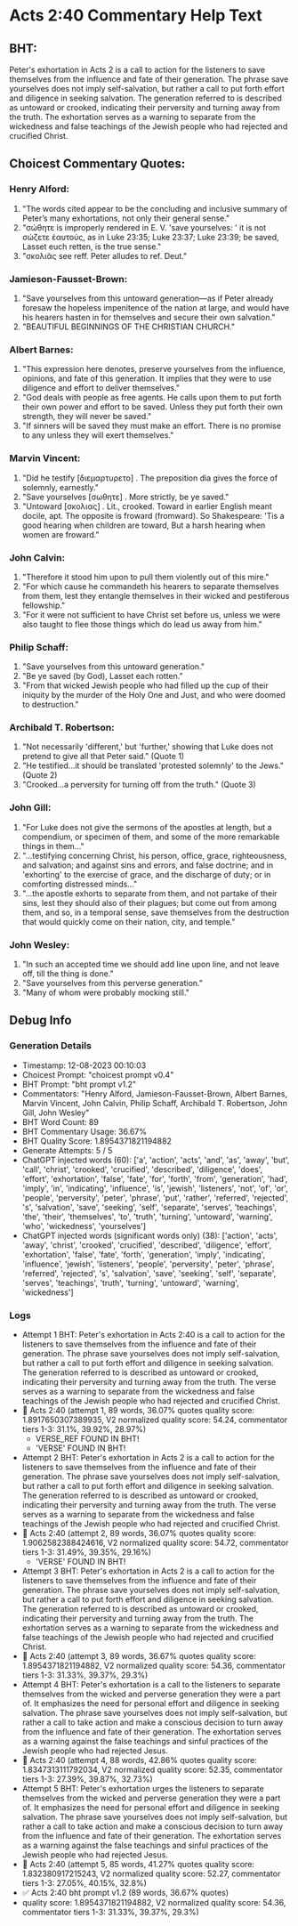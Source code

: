 # Acts 2:40 Commentary Help Text

## BHT:
Peter's exhortation in Acts 2 is a call to action for the listeners to save themselves from the influence and fate of their generation. The phrase save yourselves does not imply self-salvation, but rather a call to put forth effort and diligence in seeking salvation. The generation referred to is described as untoward or crooked, indicating their perversity and turning away from the truth. The exhortation serves as a warning to separate from the wickedness and false teachings of the Jewish people who had rejected and crucified Christ.

## Choicest Commentary Quotes:
### Henry Alford:
1. "The words cited appear to be the concluding and inclusive summary of Peter’s many exhortations, not only their general sense." 
2. "σώθητε is improperly rendered in E. V. 'save yourselves: ' it is not σώζετε ἑαυτούς, as in Luke 23:35; Luke 23:37; Luke 23:39; be saved, Lasset euch retten, is the true sense."
3. "σκολιᾶς see reff. Peter alludes to ref. Deut."

### Jamieson-Fausset-Brown:
1. "Save yourselves from this untoward generation—as if Peter already foresaw the hopeless impenitence of the nation at large, and would have his hearers hasten in for themselves and secure their own salvation."
2. "BEAUTIFUL BEGINNINGS OF THE CHRISTIAN CHURCH."

### Albert Barnes:
1. "This expression here denotes, preserve yourselves from the influence, opinions, and fate of this generation. It implies that they were to use diligence and effort to deliver themselves." 
2. "God deals with people as free agents. He calls upon them to put forth their own power and effort to be saved. Unless they put forth their own strength, they will never be saved." 
3. "If sinners will be saved they must make an effort. There is no promise to any unless they will exert themselves."

### Marvin Vincent:
1. "Did he testify [διεμαρτυρετο] . The preposition dia gives the force of solemnly, earnestly." 
2. "Save yourselves [σωθητε] . More strictly, be ye saved." 
3. "Untoward [σκολιας] . Lit., crooked. Toward in earlier English meant docile, apt. The opposite is froward (fromward). So Shakespeare: 'Tis a good hearing when children are toward, But a harsh hearing when women are froward." 

### John Calvin:
1. "Therefore it stood him upon to pull them violently out of this mire."
2. "For which cause he commandeth his hearers to separate themselves from them, lest they entangle themselves in their wicked and pestiferous fellowship."
3. "For it were not sufficient to have Christ set before us, unless we were also taught to flee those things which do lead us away from him."

### Philip Schaff:
1. "Save yourselves from this untoward generation."
2. "Be ye saved (by God), Lasset each rotten."
3. "From that wicked Jewish people who had filled up the cup of their iniquity by the murder of the Holy One and Just, and who were doomed to destruction."

### Archibald T. Robertson:
1. "Not necessarily 'different,' but 'further,' showing that Luke does not pretend to give all that Peter said." (Quote 1)
2. "He testified...it should be translated 'protested solemnly' to the Jews." (Quote 2)
3. "Crooked...a perversity for turning off from the truth." (Quote 3)

### John Gill:
1. "For Luke does not give the sermons of the apostles at length, but a compendium, or specimen of them, and some of the more remarkable things in them..."
2. "...testifying concerning Christ, his person, office, grace, righteousness, and salvation; and against sins and errors, and false doctrine; and in 'exhorting' to the exercise of grace, and the discharge of duty; or in comforting distressed minds..."
3. "...the apostle exhorts to separate from them, and not partake of their sins, lest they should also of their plagues; but come out from among them, and so, in a temporal sense, save themselves from the destruction that would quickly come on their nation, city, and temple."

### John Wesley:
1. "In such an accepted time we should add line upon line, and not leave off, till the thing is done."
2. "Save yourselves from this perverse generation."
3. "Many of whom were probably mocking still."


## Debug Info
### Generation Details
- Timestamp: 12-08-2023 00:10:03
- Choicest Prompt: "choicest prompt v0.4"
- BHT Prompt: "bht prompt v1.2"
- Commentators: "Henry Alford, Jamieson-Fausset-Brown, Albert Barnes, Marvin Vincent, John Calvin, Philip Schaff, Archibald T. Robertson, John Gill, John Wesley"
- BHT Word Count: 89
- BHT Commentary Usage: 36.67%
- BHT Quality Score: 1.8954371821194882
- Generate Attempts: 5 / 5
- ChatGPT injected words (60):
	['a', 'action', 'acts', 'and', 'as', 'away', 'but', 'call', 'christ', 'crooked', 'crucified', 'described', 'diligence', 'does', 'effort', 'exhortation', 'false', 'fate', 'for', 'forth', 'from', 'generation', 'had', 'imply', 'in', 'indicating', 'influence', 'is', 'jewish', 'listeners', 'not', 'of', 'or', 'people', 'perversity', 'peter', 'phrase', 'put', 'rather', 'referred', 'rejected', 's', 'salvation', 'save', 'seeking', 'self', 'separate', 'serves', 'teachings', 'the', 'their', 'themselves', 'to', 'truth', 'turning', 'untoward', 'warning', 'who', 'wickedness', 'yourselves']
- ChatGPT injected words (significant words only) (38):
	['action', 'acts', 'away', 'christ', 'crooked', 'crucified', 'described', 'diligence', 'effort', 'exhortation', 'false', 'fate', 'forth', 'generation', 'imply', 'indicating', 'influence', 'jewish', 'listeners', 'people', 'perversity', 'peter', 'phrase', 'referred', 'rejected', 's', 'salvation', 'save', 'seeking', 'self', 'separate', 'serves', 'teachings', 'truth', 'turning', 'untoward', 'warning', 'wickedness']

### Logs
- Attempt 1 BHT: Peter's exhortation in Acts 2:40 is a call to action for the listeners to save themselves from the influence and fate of their generation. The phrase save yourselves does not imply self-salvation, but rather a call to put forth effort and diligence in seeking salvation. The generation referred to is described as untoward or crooked, indicating their perversity and turning away from the truth. The verse serves as a warning to separate from the wickedness and false teachings of the Jewish people who had rejected and crucified Christ.
- 🔄 Acts 2:40 (attempt 1, 89 words, 36.07% quotes quality score: 1.8917650307389935, V2 normalized quality score: 54.24, commentator tiers 1-3: 31.1%, 39.92%, 28.97%) 
	- VERSE_REF FOUND IN BHT! 
	- 'VERSE' FOUND IN BHT!
- Attempt 2 BHT: Peter's exhortation in Acts 2 is a call to action for the listeners to save themselves from the influence and fate of their generation. The phrase save yourselves does not imply self-salvation, but rather a call to put forth effort and diligence in seeking salvation. The generation referred to is described as untoward or crooked, indicating their perversity and turning away from the truth. The verse serves as a warning to separate from the wickedness and false teachings of the Jewish people who had rejected and crucified Christ.
- 🔄 Acts 2:40 (attempt 2, 89 words, 36.07% quotes quality score: 1.9062582388424616, V2 normalized quality score: 54.72, commentator tiers 1-3: 31.49%, 39.35%, 29.16%) 
	- 'VERSE' FOUND IN BHT!
- Attempt 3 BHT: Peter's exhortation in Acts 2 is a call to action for the listeners to save themselves from the influence and fate of their generation. The phrase save yourselves does not imply self-salvation, but rather a call to put forth effort and diligence in seeking salvation. The generation referred to is described as untoward or crooked, indicating their perversity and turning away from the truth. The exhortation serves as a warning to separate from the wickedness and false teachings of the Jewish people who had rejected and crucified Christ.
- 🔄 Acts 2:40 (attempt 3, 89 words, 36.67% quotes quality score: 1.8954371821194882, V2 normalized quality score: 54.36, commentator tiers 1-3: 31.33%, 39.37%, 29.3%)
- Attempt 4 BHT: Peter's exhortation is a call to the listeners to separate themselves from the wicked and perverse generation they were a part of. It emphasizes the need for personal effort and diligence in seeking salvation. The phrase save yourselves does not imply self-salvation, but rather a call to take action and make a conscious decision to turn away from the influence and fate of their generation. The exhortation serves as a warning against the false teachings and sinful practices of the Jewish people who had rejected Jesus.
- 🔄 Acts 2:40 (attempt 4, 88 words, 42.86% quotes quality score: 1.8347313111792034, V2 normalized quality score: 52.35, commentator tiers 1-3: 27.39%, 39.87%, 32.73%)
- Attempt 5 BHT: Peter's exhortation urges the listeners to separate themselves from the wicked and perverse generation they were a part of. It emphasizes the need for personal effort and diligence in seeking salvation. The phrase save yourselves does not imply self-salvation, but rather a call to take action and make a conscious decision to turn away from the influence and fate of their generation. The exhortation serves as a warning against the false teachings and sinful practices of the Jewish people who had rejected Jesus.
- 🔄 Acts 2:40 (attempt 5, 85 words, 41.27% quotes quality score: 1.832380917215243, V2 normalized quality score: 52.27, commentator tiers 1-3: 27.05%, 40.15%, 32.8%)
- ✅ Acts 2:40 bht prompt v1.2 (89 words, 36.67% quotes)
- quality score: 1.8954371821194882, V2 normalized quality score: 54.36, commentator tiers 1-3: 31.33%, 39.37%, 29.3%)